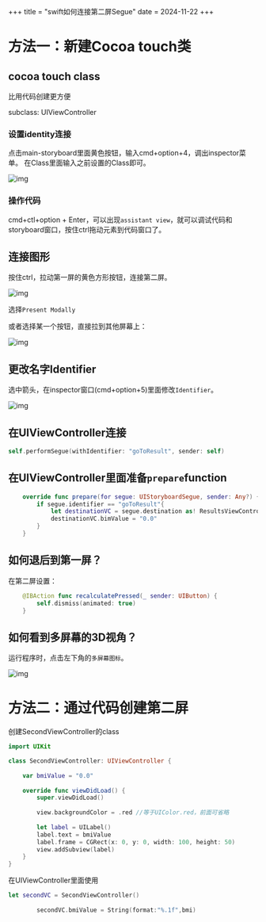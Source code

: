 +++
title = "swift如何连接第二屏Segue"
date = 2024-11-22
+++

# 方法一：新建Cocoa touch类

## cocoa touch class

比用代码创建更方便

subclass: UIViewController

### 设置identity连接

点击main-storyboard里面黄色按钮，输入cmd+option+4，调出inspector菜单。
在Class里面输入之前设置的Class即可。

![img](https://linxz-aliyun.oss-cn-shenzhen.aliyuncs.com/images/202411220945174.png)

### 操作代码

cmd+ctl+option + Enter，可以出现`assistant view`，就可以调试代码和storyboard窗口，按住ctrl拖动元素到代码窗口了。


## 连接图形

按住ctrl，拉动第一屏的黄色方形按钮，连接第二屏。

![img](https://linxz-aliyun.oss-cn-shenzhen.aliyuncs.com/images/202411220954226.png)

选择`Present Modally`

或者选择某一个按钮，直接拉到其他屏幕上：

![img](https://linxz-aliyun.oss-cn-shenzhen.aliyuncs.com/images/202411261604169.png)

## 更改名字Identifier

选中箭头，在inspector窗口(cmd+option+5)里面修改`Identifier`。

![img](https://linxz-aliyun.oss-cn-shenzhen.aliyuncs.com/images/202411220958683.png)

## 在UIViewController连接

```swift
self.performSegue(withIdentifier: "goToResult", sender: self)
```

## 在UIViewController里面准备`prepare`function

```swift
    override func prepare(for segue: UIStoryboardSegue, sender: Any?) {
        if segue.identifier == "goToResult"{
            let destinationVC = segue.destination as! ResultsViewController //为什么要as!?因为downcasting，即告诉它降级到子class-ResultsViewController，而不是原本的UIViewController
            destinationVC.bimValue = "0.0"
        }
    }
```

## 如何退后到第一屏？

在第二屏设置：

```swift
    @IBAction func recalculatePressed(_ sender: UIButton) {
        self.dismiss(animated: true)
    }
```

## 如何看到多屏幕的3D视角？

运行程序时，点击左下角的`多屏幕图标`。

![img](https://linxz-aliyun.oss-cn-shenzhen.aliyuncs.com/images/202411221022674.png)

# 方法二：通过代码创建第二屏

创建SecondViewController的class

```swift
import UIKit

class SecondViewController: UIViewController {
    
    var bmiValue = "0.0"
    
    override func viewDidLoad() {
        super.viewDidLoad()
        
        view.backgroundColor = .red //等于UIColor.red，前面可省略
        
        let label = UILabel()
        label.text = bmiValue
        label.frame = CGRect(x: 0, y: 0, width: 100, height: 50)
        view.addSubview(label)
    }
}
```

在UIViewController里面使用

```swift
let secondVC = SecondViewController()
        
        secondVC.bmiValue = String(format:"%.1f",bmi)
```
